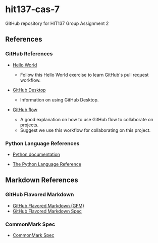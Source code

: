 # hit137-cas-7

GitHub repository for HIT137 Group Assignment 2

## References

### GitHub References

- [Hello World](https://docs.github.com/en/get-started/start-your-journey/hello-world)
  - Follow this Hello World exercise to learn GitHub's pull request workflow.

- [GitHub Desktop](https://docs.github.com/en/desktop/overview/about-github-desktop)
  - Information on using GitHub Desktop.

- [GitHub flow](https://docs.github.com/en/get-started/using-github/github-flow)
  - A good explanation on how to use GitHub flow to collaborate on projects.
  - Suggest we use this workflow for collaborating on this project.

### Python Language References

- [Python documentation](https://docs.python.org/3/)

- [The Python Language Reference](https://docs.python.org/3/reference/index.html)

## Markdown References

### GitHub Flavored Markdown

- [GitHub Flavored Markdown (GFM)](https://guides.github.com/features/mastering-markdown/)
- [GitHub Flavored Markdown Spec](https://github.github.com/gfm/)

### CommonMark Spec

- [CommonMark Spec](https://spec.commonmark.org/)

